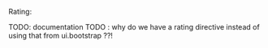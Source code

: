 Rating:

TODO: documentation
TODO : why do we have a rating directive instead of using that from ui.bootstrap ??!
